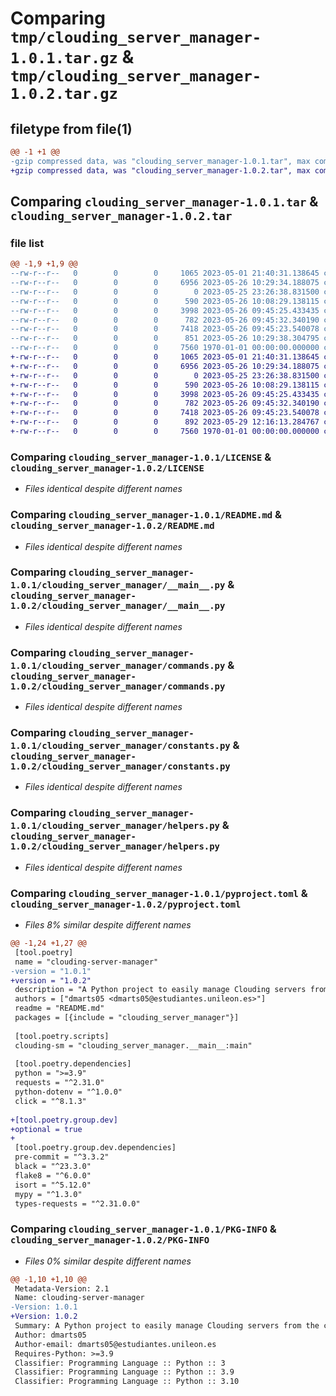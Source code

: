 # Comparing `tmp/clouding_server_manager-1.0.1.tar.gz` & `tmp/clouding_server_manager-1.0.2.tar.gz`

## filetype from file(1)

```diff
@@ -1 +1 @@
-gzip compressed data, was "clouding_server_manager-1.0.1.tar", max compression
+gzip compressed data, was "clouding_server_manager-1.0.2.tar", max compression
```

## Comparing `clouding_server_manager-1.0.1.tar` & `clouding_server_manager-1.0.2.tar`

### file list

```diff
@@ -1,9 +1,9 @@
--rw-r--r--   0        0        0     1065 2023-05-01 21:40:31.138645 clouding_server_manager-1.0.1/LICENSE
--rw-r--r--   0        0        0     6956 2023-05-26 10:29:34.188075 clouding_server_manager-1.0.1/README.md
--rw-r--r--   0        0        0        0 2023-05-25 23:26:38.831500 clouding_server_manager-1.0.1/clouding_server_manager/__init__.py
--rw-r--r--   0        0        0      590 2023-05-26 10:08:29.138115 clouding_server_manager-1.0.1/clouding_server_manager/__main__.py
--rw-r--r--   0        0        0     3998 2023-05-26 09:45:25.433435 clouding_server_manager-1.0.1/clouding_server_manager/commands.py
--rw-r--r--   0        0        0      782 2023-05-26 09:45:32.340190 clouding_server_manager-1.0.1/clouding_server_manager/constants.py
--rw-r--r--   0        0        0     7418 2023-05-26 09:45:23.540078 clouding_server_manager-1.0.1/clouding_server_manager/helpers.py
--rw-r--r--   0        0        0      851 2023-05-26 10:29:38.304795 clouding_server_manager-1.0.1/pyproject.toml
--rw-r--r--   0        0        0     7560 1970-01-01 00:00:00.000000 clouding_server_manager-1.0.1/PKG-INFO
+-rw-r--r--   0        0        0     1065 2023-05-01 21:40:31.138645 clouding_server_manager-1.0.2/LICENSE
+-rw-r--r--   0        0        0     6956 2023-05-26 10:29:34.188075 clouding_server_manager-1.0.2/README.md
+-rw-r--r--   0        0        0        0 2023-05-25 23:26:38.831500 clouding_server_manager-1.0.2/clouding_server_manager/__init__.py
+-rw-r--r--   0        0        0      590 2023-05-26 10:08:29.138115 clouding_server_manager-1.0.2/clouding_server_manager/__main__.py
+-rw-r--r--   0        0        0     3998 2023-05-26 09:45:25.433435 clouding_server_manager-1.0.2/clouding_server_manager/commands.py
+-rw-r--r--   0        0        0      782 2023-05-26 09:45:32.340190 clouding_server_manager-1.0.2/clouding_server_manager/constants.py
+-rw-r--r--   0        0        0     7418 2023-05-26 09:45:23.540078 clouding_server_manager-1.0.2/clouding_server_manager/helpers.py
+-rw-r--r--   0        0        0      892 2023-05-29 12:16:13.284767 clouding_server_manager-1.0.2/pyproject.toml
+-rw-r--r--   0        0        0     7560 1970-01-01 00:00:00.000000 clouding_server_manager-1.0.2/PKG-INFO
```

### Comparing `clouding_server_manager-1.0.1/LICENSE` & `clouding_server_manager-1.0.2/LICENSE`

 * *Files identical despite different names*

### Comparing `clouding_server_manager-1.0.1/README.md` & `clouding_server_manager-1.0.2/README.md`

 * *Files identical despite different names*

### Comparing `clouding_server_manager-1.0.1/clouding_server_manager/__main__.py` & `clouding_server_manager-1.0.2/clouding_server_manager/__main__.py`

 * *Files identical despite different names*

### Comparing `clouding_server_manager-1.0.1/clouding_server_manager/commands.py` & `clouding_server_manager-1.0.2/clouding_server_manager/commands.py`

 * *Files identical despite different names*

### Comparing `clouding_server_manager-1.0.1/clouding_server_manager/constants.py` & `clouding_server_manager-1.0.2/clouding_server_manager/constants.py`

 * *Files identical despite different names*

### Comparing `clouding_server_manager-1.0.1/clouding_server_manager/helpers.py` & `clouding_server_manager-1.0.2/clouding_server_manager/helpers.py`

 * *Files identical despite different names*

### Comparing `clouding_server_manager-1.0.1/pyproject.toml` & `clouding_server_manager-1.0.2/pyproject.toml`

 * *Files 8% similar despite different names*

```diff
@@ -1,24 +1,27 @@
 [tool.poetry]
 name = "clouding-server-manager"
-version = "1.0.1"
+version = "1.0.2"
 description = "A Python project to easily manage Clouding servers from the command line."
 authors = ["dmarts05 <dmarts05@estudiantes.unileon.es>"]
 readme = "README.md"
 packages = [{include = "clouding_server_manager"}]
 
 [tool.poetry.scripts]
 clouding-sm = "clouding_server_manager.__main__:main"
 
 [tool.poetry.dependencies]
 python = ">=3.9"
 requests = "^2.31.0"
 python-dotenv = "^1.0.0"
 click = "^8.1.3"
 
+[tool.poetry.group.dev]
+optional = true
+
 [tool.poetry.group.dev.dependencies]
 pre-commit = "^3.3.2"
 black = "^23.3.0"
 flake8 = "^6.0.0"
 isort = "^5.12.0"
 mypy = "^1.3.0"
 types-requests = "^2.31.0.0"
```

### Comparing `clouding_server_manager-1.0.1/PKG-INFO` & `clouding_server_manager-1.0.2/PKG-INFO`

 * *Files 0% similar despite different names*

```diff
@@ -1,10 +1,10 @@
 Metadata-Version: 2.1
 Name: clouding-server-manager
-Version: 1.0.1
+Version: 1.0.2
 Summary: A Python project to easily manage Clouding servers from the command line.
 Author: dmarts05
 Author-email: dmarts05@estudiantes.unileon.es
 Requires-Python: >=3.9
 Classifier: Programming Language :: Python :: 3
 Classifier: Programming Language :: Python :: 3.9
 Classifier: Programming Language :: Python :: 3.10
```

